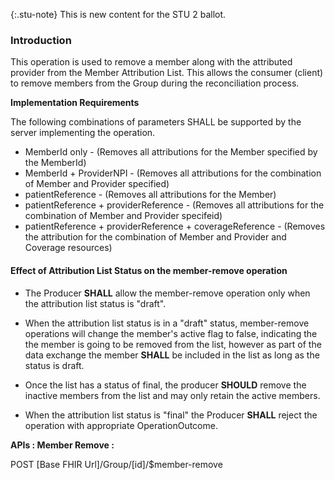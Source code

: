 {:.stu-note}
This is new content for the STU 2 ballot.


### Introduction

This operation is used to remove a member along with the attributed provider from the Member Attribution List.
This allows the consumer (client) to remove members from the Group during the reconciliation process.


**Implementation Requirements**

The following combinations of parameters SHALL be supported by the server implementing the operation.

* MemberId only - (Removes all attributions for the Member specified by the MemberId) 
* MemberId + ProviderNPI - (Removes all attributions for the combination of Member and Provider specified)
* patientReference - (Removes all attributions for the Member) 
* patientReference + providerReference - (Removes all attributions for the combination of Member and Provider specifeid)
* patientReference + providerReference + coverageReference - (Removes the attribution for the combination of Member and Provider and Coverage resources)

#### Effect of Attribution List Status on the member-remove operation

* The Producer **SHALL** allow the member-remove operation only when the attribution list status is "draft". 

* When the attribution list status is in a "draft" status, member-remove operations will change the member's active flag to false, indicating the the member is going to be removed from the list, however as part of the data exchange the member **SHALL** be included in the list as long as the status is draft.

* Once the list has a status of final, the producer **SHOULD** remove the inactive members from the list and may only retain the active members. 

* When the attribution list status is "final" the Producer **SHALL** reject the operation with appropriate OperationOutcome.


**APIs : Member Remove :**

POST [Base FHIR Url]/Group/[id]/$member-remove

